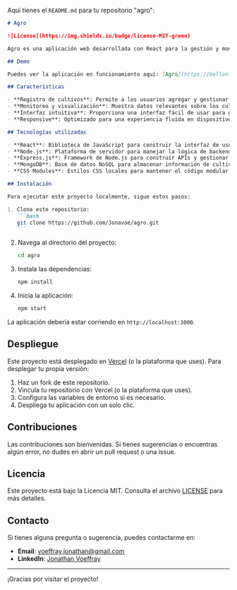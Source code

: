 Aquí tienes el `README.md` para tu repositorio "agro":

````markdown
# Agro

![License](https://img.shields.io/badge/license-MIT-green)

Agro es una aplicación web desarrollada con React para la gestión y monitoreo de cultivos agrícolas. La aplicación permite a los usuarios registrar, visualizar y gestionar información sobre sus cultivos de manera eficiente.

## Demo

Puedes ver la aplicación en funcionamiento aquí: [Agro](https://belloniagro.vercel.app/)

## Características

- **Registro de cultivos**: Permite a los usuarios agregar y gestionar información sobre diferentes tipos de cultivos.
- **Monitoreo y visualización**: Muestra datos relevantes sobre los cultivos, como el estado, fechas de siembra y cosecha, y más.
- **Interfaz intuitiva**: Proporciona una interfaz fácil de usar para gestionar la información de manera eficiente.
- **Responsive**: Optimizado para una experiencia fluida en dispositivos móviles y de escritorio.

## Tecnologías utilizadas

- **React**: Biblioteca de JavaScript para construir la interfaz de usuario.
- **Node.js**: Plataforma de servidor para manejar la lógica de backend.
- **Express.js**: Framework de Node.js para construir APIs y gestionar solicitudes.
- **MongoDB**: Base de datos NoSQL para almacenar información de cultivos.
- **CSS Modules**: Estilos CSS locales para mantener el código modular y mantenible.

## Instalación

Para ejecutar este proyecto localmente, sigue estos pasos:

1. Clona este repositorio:
   ```bash
   git clone https://github.com/Jonavoe/agro.git
   ```
````

2. Navega al directorio del proyecto:
   ```bash
   cd agro
   ```
3. Instala las dependencias:
   ```bash
   npm install
   ```
4. Inicia la aplicación:
   ```bash
   npm start
   ```

La aplicación debería estar corriendo en `http://localhost:3000`.

## Despliegue

Este proyecto está desplegado en [Vercel](https://vercel.com) (o la plataforma que uses). Para desplegar tu propia versión:

1. Haz un fork de este repositorio.
2. Vincula tu repositorio con Vercel (o la plataforma que uses).
3. Configura las variables de entorno si es necesario.
4. Despliega tu aplicación con un solo clic.

## Contribuciones

Las contribuciones son bienvenidas. Si tienes sugerencias o encuentras algún error, no dudes en abrir un pull request o una issue.

## Licencia

Este proyecto está bajo la Licencia MIT. Consulta el archivo [LICENSE](LICENSE) para más detalles.

## Contacto

Si tienes alguna pregunta o sugerencia, puedes contactarme en:

- **Email**: voeffray.jonathan@gmail.com
- **LinkedIn**: [Jonathan Voeffray](https://www.linkedin.com/in/jonathan-voeffray/)

---

¡Gracias por visitar el proyecto!
